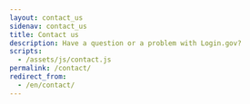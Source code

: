 ```yaml
---
layout: contact_us
sidenav: contact_us
title: Contact us
description: Have a question or a problem with Login.gov?
scripts:
  - /assets/js/contact.js
permalink: /contact/
redirect_from:
  - /en/contact/
---
```

